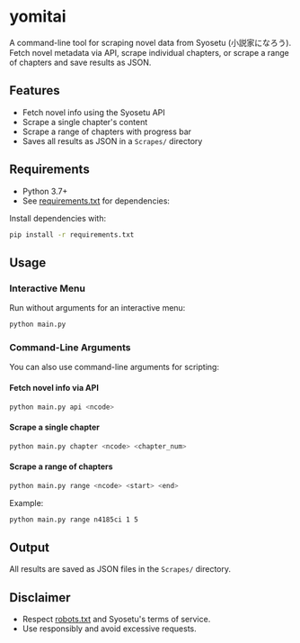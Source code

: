 # yomitai

A command-line tool for scraping novel data from Syosetu (小説家になろう). Fetch novel metadata via API, scrape individual chapters, or scrape a range of chapters and save results as JSON.

## Features

- Fetch novel info using the Syosetu API
- Scrape a single chapter's content
- Scrape a range of chapters with progress bar
- Saves all results as JSON in a `Scrapes/` directory

## Requirements

- Python 3.7+
- See [requirements.txt](./requirements.txt) for dependencies:

Install dependencies with:
```bash
pip install -r requirements.txt
```

## Usage

### Interactive Menu

Run without arguments for an interactive menu:
```bash
python main.py
```

### Command-Line Arguments

You can also use command-line arguments for scripting:

#### Fetch novel info via API
```bash
python main.py api <ncode>
```

#### Scrape a single chapter
```bash
python main.py chapter <ncode> <chapter_num>
```

#### Scrape a range of chapters
```bash
python main.py range <ncode> <start> <end>
```

Example:
```bash
python main.py range n4185ci 1 5
```

## Output

All results are saved as JSON files in the `Scrapes/` directory.

## Disclaimer

- Respect [robots.txt](https://syosetu.com/robots.txt) and Syosetu's terms of service.
- Use responsibly and avoid excessive requests.
